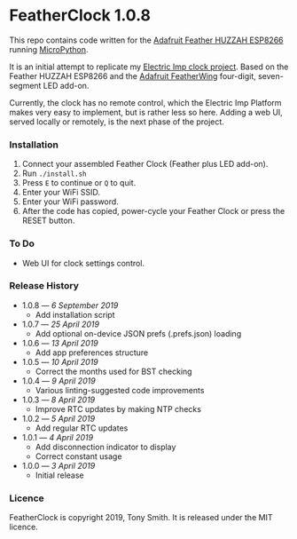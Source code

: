 # FeatherClock 1.0.8 #

This repo contains code written for the [Adafruit Feather HUZZAH ESP8266](https://learn.adafruit.com/adafruit-feather-huzzah-esp8266) running [MicroPython](http://docs.micropython.org/en/latest/index.html).

It is an initial attempt to replicate my [Electric Imp clock project](https://github.com/smittytone/Clock). Based on the Feather HUZZAH ESP8266 and the [Adafruit FeatherWing](https://learn.adafruit.com/adafruit-7-segment-led-featherwings/overview) four-digit, seven-segment LED add-on.

Currently, the clock has no remote control, which the Electric Imp Platform makes very easy to implement, but is rather less so here. Adding a web UI, served locally or remotely, is the next phase of the project.

### Installation ###

1. Connect your assembled Feather Clock (Feather plus LED add-on).
2. Run `./install.sh`
3. Press `E` to continue or `Q` to quit.
4. Enter your WiFi SSID.
5. Enter your WiFi password.
6. After the code has copied, power-cycle your Feather Clock or press the RESET button.

### To Do ###

- Web UI for clock settings control.

### Release History ###

- 1.0.8 &mdash; *6 September 2019*
    - Add installation script
- 1.0.7 &mdash; *25 April 2019*
    - Add optional on-device JSON prefs (.prefs.json) loading
- 1.0.6 &mdash; *13 April 2019*
    - Add app preferences structure
- 1.0.5 &mdash; *10 April 2019*
    - Correct the months used for BST checking
- 1.0.4 &mdash; *9 April 2019*
    - Various linting-suggested code improvements
- 1.0.3 &mdash; *8 April 2019*
    - Improve RTC updates by making NTP checks
- 1.0.2 &mdash; *5 April 2019*
    - Add regular RTC updates
- 1.0.1 &mdash; *4 April 2019*
    - Add disconnection indicator to display
    - Correct constant usage
- 1.0.0 &mdash; *3 April 2019*
    - Initial release

### Licence ###

FeatherClock is copyright 2019, Tony Smith. It is released under the MIT licence.
